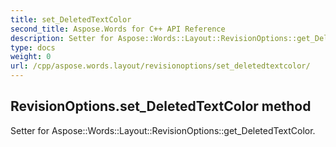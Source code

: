```yaml
---
title: set_DeletedTextColor
second_title: Aspose.Words for C++ API Reference
description: Setter for Aspose::Words::Layout::RevisionOptions::get_DeletedTextColor. 
type: docs
weight: 0
url: /cpp/aspose.words.layout/revisionoptions/set_deletedtextcolor/
---
```

## RevisionOptions.set_DeletedTextColor method


Setter for Aspose::Words::Layout::RevisionOptions::get_DeletedTextColor. 

